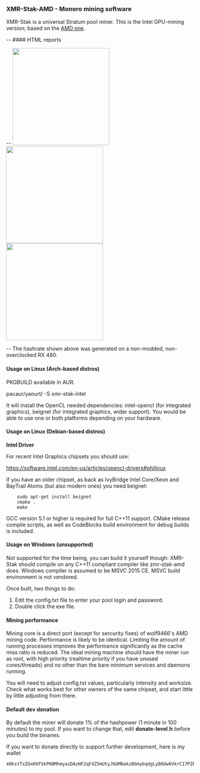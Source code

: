 ### XMR-Stak-AMD - Monero mining software

XMR-Stak is a universal Stratum pool miner. This is the Intel GPU-mining version; based on the [AMD one](https://github.com/fireice-uk/xmr-stak-amd).

-- #### HTML reports

-- <img src="https://gist.githubusercontent.com/fireice-uk/2da301131ac01695ff79539a27b81d68/raw/e948641897ba79e5a6ee78e8248cc07779d6eac7/xmr-stak-amd-hashrate.png" width="260"> <img src="https://gist.githubusercontent.com/fireice-uk/2da301131ac01695ff79539a27b81d68/raw/e948641897ba79e5a6ee78e8248cc07779d6eac7/xmr-stak-amd-results.png" width="260"> <img src="https://gist.githubusercontent.com/fireice-uk/2da301131ac01695ff79539a27b81d68/raw/e948641897ba79e5a6ee78e8248cc07779d6eac7/xmr-stak-amd-connection.png" width="260">

-- The hashrate shown above was generated on a non-modded, non-overclocked RX 480.



#### Usage on Linux (Arch-based distros)

PKGBUILD available in AUR.

pacaur/yaourt/ -S xmr-stak-intel

It will install the OpenCL needed dependencies: intel-opencl (for integrated graphics), beignet (for integrated graphics, wider support). You would be able to use one or both platforms depending on your hardware. 

#### Usage on Linux (Debian-based distros)

**Intel Driver**

For recent Intel Graphics chipsets you should use:

https://software.intel.com/en-us/articles/opencl-drivers#philinux

If you have an older chipset, as back as IvyBridge Intel Core/Xeon and BayTrail Atoms (but also modern ones) you need beignet:

    

```
    sudo apt-get install beignet  
    cmake .
    make
```

GCC version 5.1 or higher is required for full C++11 support. CMake release compile scripts, as well as CodeBlocks build environment for debug builds is included.

#### Usage on Windows  (unsupported)

Not supported for the time being, you can build it yourself though:  XMR-Stak should compile on any C++11 compliant compiler like zmr-stak-amd does. Windows compiler is assumed to be MSVC 2015 CE. MSVC build environment is not vendored.

Once built, two things to do:

1) Edit the config.txt file to enter your pool login and password. 
2) Double click the exe file. 

#### Mining performance 

Mining core is a direct port (except for sercurity fixes) of wolf9466's AMD mining code. Performance is likely to be identical. Limiting the amount of running processes improves the performance significantly as the cache miss ratio is reduced. The ideal mining machine should have the miner run as root, with high priority (realtime priority if you have unused cores/threads) and no other than the bare minimum services and daemons running.


You will need to adjust config.txt values, particularly intensity and worksize. Check what works best for other owners of the same chipset, and start little by little adjusting from there.

#### Default dev donation
By default the miner will donate 1% of the hashpower (1 minute in 100 minutes) to my pool. If you want to change that, edit **donate-level.h** before you build the binaries.

If you want to donate directly to support further development, here is my wallet
```
48kstTxZUxKKFSkPH8MhmyazDAzHF2qF4Z5mUtyJ6GM8akzBGmybqdgLy86Uw6VkrC17PZEcWQaUyQSXUpnPQJB9TzAsWd6
```

